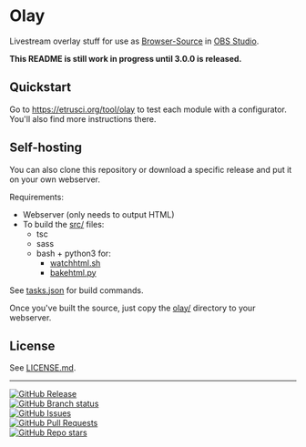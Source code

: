 # Olay

Livestream overlay stuff for use as [Browser-Source](https://obsproject.com/kb/browser-source) in [OBS Studio](https://obsproject.com/).

**This README is still work in progress until 3.0.0 is released.**




## Quickstart

Go to <https://etrusci.org/tool/olay> to test each module with a configurator. You'll also find more instructions there.




## Self-hosting

You can also clone this repository or download a specific release and put it on your own webserver.

Requirements:

- Webserver (only needs to output HTML)
- To build the [src/](./src/) files:
  - tsc
  - sass
  - bash + python3 for:
    - [watchhtml.sh](./watchhtml.sh)
    - [bakehtml.py](./bakehtml.py)

See [tasks.json](./.vscode/tasks.json) for build commands.

Once you've built the source, just copy the [olay/](./olay/) directory to your webserver.




## License

See [LICENSE.md](./LICENSE.md).


---


[![GitHub Release](https://img.shields.io/github/v/release/etrusci-org/olay?label=latest%20release)](https://github.com/etrusci-org/olay/releases)  
[![GitHub Branch status](https://img.shields.io/github/checks-status/etrusci-org/olay/main)](https://www.codefactor.io/repository/github/etrusci-org/olay)  
[![GitHub Issues](https://img.shields.io/github/issues/etrusci-org/olay)](https://github.com/etrusci-org/olay/issues)  
[![GitHub Pull Requests](https://img.shields.io/github/issues-pr/etrusci-org/olay)](https://github.com/etrusci-org/olay/pulls)  
[![GitHub Repo stars](https://img.shields.io/github/stars/etrusci-org/olay)](https://github.com/etrusci-org/olay/stargazers)
